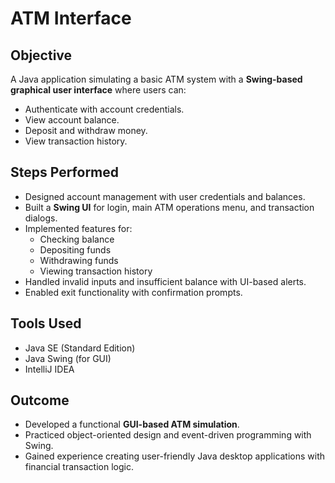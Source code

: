 #  ATM Interface

##  Objective
A Java application simulating a basic ATM system with a **Swing-based graphical user interface** where users can:
- Authenticate with account credentials.
- View account balance.
- Deposit and withdraw money.
- View transaction history.

##  Steps Performed
- Designed account management with user credentials and balances.
- Built a **Swing UI** for login, main ATM operations menu, and transaction dialogs.
- Implemented features for:
  - Checking balance
  - Depositing funds
  - Withdrawing funds
  - Viewing transaction history
- Handled invalid inputs and insufficient balance with UI-based alerts.
- Enabled exit functionality with confirmation prompts.

##  Tools Used
- Java SE (Standard Edition)
- Java Swing (for GUI)
- IntelliJ IDEA

##  Outcome
- Developed a functional **GUI-based ATM simulation**.
- Practiced object-oriented design and event-driven programming with Swing.
- Gained experience creating user-friendly Java desktop applications with financial transaction logic.
